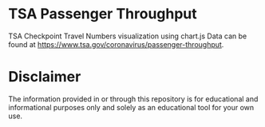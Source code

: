 # TSA Passenger Throughput
TSA Checkpoint Travel Numbers visualization using chart.js
Data can be found at https://www.tsa.gov/coronavirus/passenger-throughput.

# Disclaimer
The information provided in or through this repository is for educational and informational purposes only and solely as an educational tool for your own use.
